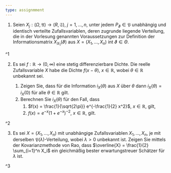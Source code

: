```yaml
---
type: assignmment
---
```


1. Seien $X_j : (\Omega, \mathfrak{A}) \to (R, \mathfrak{S})$, $j = 1, \dots, n$, unter jedem $P_\vartheta \in \mathfrak{P}$ unabhängig und identisch verteilte Zufallsvariablen, deren zugrunde liegende Verteilung, die in der Vorlesung genannten Voraussetzungen zur Definition der Informationsmatrix $X_{X_1}(\vartheta)$ aus $X = (X_1, \dots, X_n)$ int $\vartheta \in \Theta$.

^1

2. Es sei $f : \mathbb{R} \to (0, \infty)$ eine stetig differenzierbare Dichte.
	Die reelle Zufallsvariable $X$ habe die Dichte $f(x - \theta)$, $x \in \mathbb{R}$, wobei $\theta \in \mathbb{R}$ unbekannt sei.
	
	1. Zeigen Sie, dass für die Information $i_X(\theta)$ aus $X$ über $\theta$ dann $i_X(\theta) = i_X(0)$ für alle $\theta \in \mathbb{R}$ gilt.
	2. Berechnen Sie $i_X(\theta)$ für den Fall, dass
		1. $f(x) = \frac{1}{\sqrt{2\pi}} e^{-\frac{1}{2} x^2}$, $x \in \mathbb{R}$, gilt,
		2. $f(x) = e^{-x}(1 + e^{-x})^{-2}$, $x \in \mathbb{R}$, gilt.

^2

3. Es sei $X = (X_1, \dots, X_n)$ mit unabhängige Zufallsvariablen $X_1, \dots, X_n$, je mit derselben $\mathfrak{P}(\lambda)$-Verteilung, wobei $\lambda \gt 0$ unbekannt ist.
	Zeigen Sie mittels der Kovarianzmethode von Rao, dass $\overline{X} = \frac{1}{2} \sum_{i=1}^n X_i$ ein gleichmäßig bester erwartungstreuer Schätzer für $\lambda$ ist.

^3